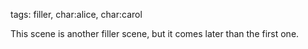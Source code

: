 tags: filler, char:alice, char:carol

This scene is another filler scene, but it comes later than the first one.
